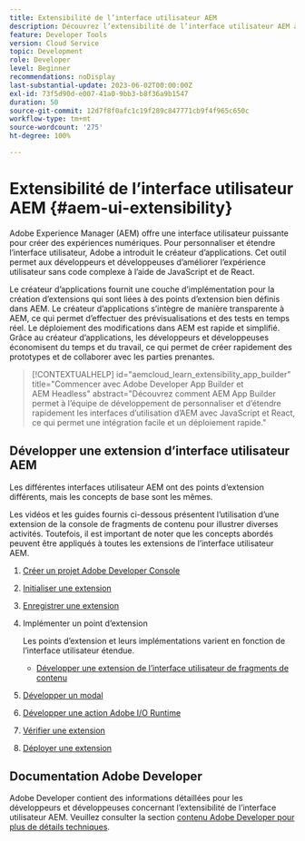 ```yaml
---
title: Extensibilité de l’interface utilisateur AEM
description: Découvrez l’extensibilité de l’interface utilisateur AEM à l’aide du créateur d’applications pour créer des extensions.
feature: Developer Tools
version: Cloud Service
topic: Development
role: Developer
level: Beginner
recommendations: noDisplay
last-substantial-update: 2023-06-02T00:00:00Z
exl-id: 73f5d90d-e007-41a0-9bb3-b8f36a9b1547
duration: 50
source-git-commit: 12d7f8f0afc1c19f289c847771cb9f4f965c650c
workflow-type: tm+mt
source-wordcount: '275'
ht-degree: 100%

---
```


# Extensibilité de l’interface utilisateur AEM {#aem-ui-extensibility}

Adobe Experience Manager (AEM) offre une interface utilisateur puissante pour créer des expériences numériques. Pour personnaliser et étendre l’interface utilisateur, Adobe a introduit le créateur d’applications. Cet outil permet aux développeurs et développeuses d’améliorer l’expérience utilisateur sans code complexe à l’aide de JavaScript et de React.

Le créateur d’applications fournit une couche d’implémentation pour la création d’extensions qui sont liées à des points d’extension bien définis dans AEM. Le créateur d’applications s’intègre de manière transparente à AEM, ce qui permet d’effectuer des prévisualisations et des tests en temps réel. Le déploiement des modifications dans AEM est rapide et simplifié. Grâce au créateur d’applications, les développeurs et développeuses économisent du temps et du travail, ce qui permet de créer rapidement des prototypes et de collaborer avec les parties prenantes.

>[!CONTEXTUALHELP]
>id="aemcloud_learn_extensibility_app_builder"
>title="Commencer avec Adobe Developer App Builder et AEM Headless"
>abstract="Découvrez comment AEM App Builder permet à l’équipe de développement de personnaliser et d’étendre rapidement les interfaces d’utilisation d’AEM avec JavaScript et React, ce qui permet une intégration facile et un déploiement rapide."

## Développer une extension d’interface utilisateur AEM

Les différentes interfaces utilisateur AEM ont des points d’extension différents, mais les concepts de base sont les mêmes.

Les vidéos et les guides fournis ci-dessous présentent l’utilisation d’une extension de la console de fragments de contenu pour illustrer diverses activités. Toutefois, il est important de noter que les concepts abordés peuvent être appliqués à toutes les extensions de l’interface utilisateur AEM.

1. [Créer un projet Adobe Developer Console](./adobe-developer-console-project.md)
1. [Initialiser une extension](./app-initialization.md)
1. [Enregistrer une extension](./extension-registration.md)
1. Implémenter un point d’extension

   Les points d’extension et leurs implémentations varient en fonction de l’interface utilisateur étendue.

   + [Développer une extension de l’interface utilisateur de fragments de contenu](./content-fragments/overview.md)

1. [Développer un modal](./modal.md)
1. [Développer une action Adobe I/O Runtime](./runtime-action.md)
1. [Vérifier une extension](./verify.md)
1. [Déployer une extension](./deploy.md)

## Documentation Adobe Developer

Adobe Developer contient des informations détaillées pour les développeurs et développeuses concernant l’extensibilité de l’interface utilisateur AEM. Veuillez consulter la section [contenu Adobe Developer pour plus de détails techniques](https://developer.adobe.com/uix/docs/).
